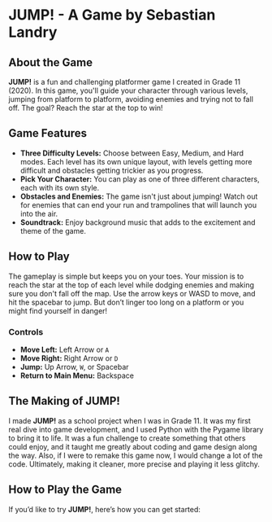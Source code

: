 # JUMP! - A Game by Sebastian Landry

## About the Game

**JUMP!** is a fun and challenging platformer game I created in Grade 11 (2020). In this game, you'll guide your character through various levels, jumping from platform to platform, avoiding enemies and trying not to fall off. The goal? Reach the star at the top to win!


## Game Features

- **Three Difficulty Levels:** Choose between Easy, Medium, and Hard modes. Each level has its own unique layout, with levels getting more difficult and obstacles getting trickier as you progress.
- **Pick Your Character:** You can play as one of three different characters, each with its own style.
- **Obstacles and Enemies:** The game isn't just about jumping! Watch out for enemies that can end your run and trampolines that will launch you into the air.
- **Soundtrack:** Enjoy background music that adds to the excitement and theme of the game.


## How to Play

The gameplay is simple but keeps you on your toes. Your mission is to reach the star at the top of each level while dodging enemies and making sure you don't fall off the map. Use the arrow keys or WASD to move, and hit the spacebar to jump. But don’t linger too long on a platform or you might find yourself in danger!

### Controls

- **Move Left:** Left Arrow or `A`
- **Move Right:** Right Arrow or `D`
- **Jump:** Up Arrow, `W`, or Spacebar
- **Return to Main Menu:** Backspace

## The Making of JUMP!

I made **JUMP!** as a school project when I was in Grade 11. It was my first real dive into game development, and I used Python with the Pygame library to bring it to life. It was a fun challenge to create something that others could enjoy, and it taught me greatly about coding and game design along the way.
Also, if I were to remake this game now, I would change a lot of the code. Ultimately, making it cleaner, more precise and playing it less glitchy.

## How to Play the Game

If you’d like to try **JUMP!**, here’s how you can get started:


